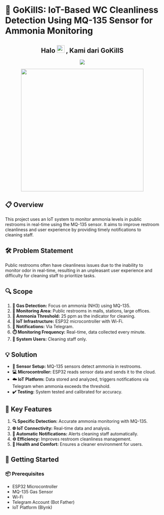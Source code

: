 # 🚽 GoKillS: IoT-Based WC Cleanliness Detection Using MQ-135 Sensor for Ammonia Monitoring

<h2 align="center">Halo <img src="https://media.giphy.com/media/hvRJCLFzcasrR4ia7z/giphy.gif" width="25px"> , Kami dari GoKillS</h2>
<p align="center">
</p>

<p align="center">
  <a href="https://github.com/DenverCoder1/readme-typing-svg"><img src="https://readme-typing-svg.herokuapp.com?lines=IoT+MySkill;B41+-+B45;Rifky+Alif+Ridho+Aditianto;Muhammaad+Ibnu+Atho’illah;Ahmad+Syahdi+Al+Khawarizmi;Nahda+Khoirunnisa;Ferdi+Hasan&center=true&width=500&height=50"></a>
</p>

<p align="center">
  <img src="https://media.giphy.com/media/R9hmoe4jXSDzlH64h6/giphy.gif" width="400px">
</p>



## 📋 Overview
This project uses an IoT system to monitor ammonia levels in public restrooms in real-time using the MQ-135 sensor. It aims to improve restroom cleanliness and user experience by providing timely notifications to cleaning staff.

## 🛠️ Problem Statement
Public restrooms often have cleanliness issues due to the inability to monitor odor in real-time, resulting in an unpleasant user experience and difficulty for cleaning staff to prioritize tasks.

## 🔍 Scope
1. **🧪 Gas Detection:** Focus on ammonia (NH3) using MQ-135.
2. **📍 Monitoring Area:** Public restrooms in malls, stations, large offices.
3. **🚨 Ammonia Threshold:** 25 ppm as the indicator for cleaning.
4. **📡 IoT Infrastructure:** ESP32 microcontroller with Wi-Fi.
5. **📱 Notifications:** Via Telegram.
6. **⏱️ Monitoring Frequency:** Real-time, data collected every minute.
7. **👥 System Users:** Cleaning staff only.

## 💡 Solution
- **🔧 Sensor Setup:** MQ-135 sensors detect ammonia in restrooms.
- **💻 Microcontroller:** ESP32 reads sensor data and sends it to the cloud.
- **☁️ IoT Platform:** Data stored and analyzed, triggers notifications via Telegram when ammonia exceeds the threshold.
- **✔️ Testing:** System tested and calibrated for accuracy.

## 🌟 Key Features
1. **🔍 Specific Detection:** Accurate ammonia monitoring with MQ-135.
2. **🌐 IoT Connectivity:** Real-time data and analysis.
3. **🔔 Automatic Notifications:** Alerts cleaning staff automatically.
4. **⚙️ Efficiency:** Improves restroom cleanliness management.
5. **💚 Health and Comfort:** Ensures a cleaner environment for users.

## 🚀 Getting Started

### 📦 Prerequisites
- ESP32 Microcontroller
- MQ-135 Gas Sensor
- Wi-Fi
- Telegram Account (Bot Father)
- IoT Platform (Blynk)
